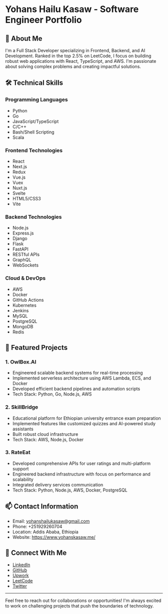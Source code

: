 # Yohans Hailu Kasaw - Software Engineer Portfolio

## 👋 About Me

I'm a Full Stack Developer specializing in Frontend, Backend, and AI Development. Ranked in the top 2.5% on LeetCode, I focus on building robust web applications with React, TypeScript, and AWS. I'm passionate about solving complex problems and creating impactful solutions.

## 🛠️ Technical Skills

### Programming Languages
- Python
- Go
- JavaScript/TypeScript
- C/C++
- Bash/Shell Scripting
- Scala

### Frontend Technologies
- React
- Next.js
- Redux
- Vue.js
- Vuex
- Nuxt.js
- Svelte
- HTML5/CSS3
- Vite

### Backend Technologies
- Node.js
- Express.js
- Django
- Flask
- FastAPI
- RESTful APIs
- GraphQL
- WebSockets

### Cloud & DevOps
- AWS
- Docker
- GitHub Actions
- Kubernetes
- Jenkins
- MySQL
- PostgreSQL
- MongoDB
- Redis

## 🚀 Featured Projects

### 1. OwlBox.AI
- Engineered scalable backend systems for real-time processing
- Implemented serverless architecture using AWS Lambda, ECS, and Docker
- Developed efficient backend pipelines and automation scripts
- Tech Stack: Python, Go, Node.js, AWS

### 2. SkillBridge
- Educational platform for Ethiopian university entrance exam preparation
- Implemented features like customized quizzes and AI-powered study assistants
- Built robust cloud infrastructure
- Tech Stack: AWS, Node.js, Docker

### 3. RateEat
- Developed comprehensive APIs for user ratings and multi-platform support
- Engineered backend infrastructure with focus on performance and scalability
- Integrated delivery services communication
- Tech Stack: Python, Node.js, AWS, Docker, PostgreSQL

## 📫 Contact Information
- Email: yohanshailukasaw@gmail.com
- Phone: +251929260704
- Location: Addis Ababa, Ethiopia
- Website: https://www.yohanskasaw.me/

## 🔗 Connect With Me
- [LinkedIn](https://www.linkedin.com/in/yohans-hailu/)
- [GitHub](https://github.com/yohans-kasaw)
- [Upwork](https://www.upwork.com/freelancers/~0119af423ae93e06ec)
- [LeetCode](https://leetcode.com/u/yohansHailu/)
- [Twitter](https://x.com/jo71187670)

---
Feel free to reach out for collaborations or opportunities! I'm always excited to work on challenging projects that push the boundaries of technology.
